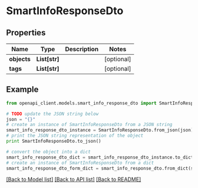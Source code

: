 # SmartInfoResponseDto


## Properties

Name | Type | Description | Notes
------------ | ------------- | ------------- | -------------
**objects** | **List[str]** |  | [optional] 
**tags** | **List[str]** |  | [optional] 

## Example

```python
from openapi_client.models.smart_info_response_dto import SmartInfoResponseDto

# TODO update the JSON string below
json = "{}"
# create an instance of SmartInfoResponseDto from a JSON string
smart_info_response_dto_instance = SmartInfoResponseDto.from_json(json)
# print the JSON string representation of the object
print SmartInfoResponseDto.to_json()

# convert the object into a dict
smart_info_response_dto_dict = smart_info_response_dto_instance.to_dict()
# create an instance of SmartInfoResponseDto from a dict
smart_info_response_dto_form_dict = smart_info_response_dto.from_dict(smart_info_response_dto_dict)
```
[[Back to Model list]](../README.md#documentation-for-models) [[Back to API list]](../README.md#documentation-for-api-endpoints) [[Back to README]](../README.md)


